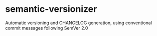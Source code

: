 # semantic-versionizer
Automatic versioning and CHANGELOG generation, using conventional commit messages following SemVer 2.0
